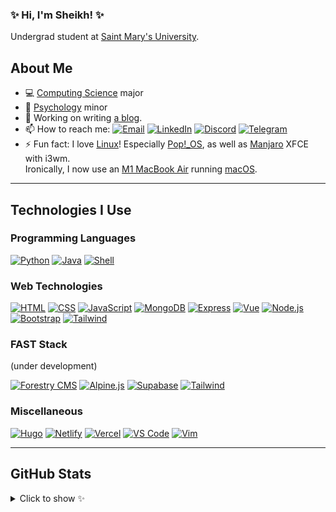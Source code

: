 ### ✨ Hi, I'm Sheikh! ✨

Undergrad student at [Saint Mary's University][smu].

## About Me

-   💻 [Computing Science][smu_cs] major
-   🧠 [Psychology][smu_psyc] minor
-   🔭 Working on writing [a blog][cy_blog].
-   📫 How to reach me: [![Email][img_email]][email] [![LinkedIn][img_linkedin]][linkedin] [![Discord][img_discord]][discord] [![Telegram][img_telegram]][telegram]
-   ⚡ Fun fact: I love [Linux][wiki_linux]! Especially [Pop!\_OS][pop_os], as well as [Manjaro][manjaro] XFCE with i3wm.<br />Ironically, I now use an [M1 MacBook Air][macbook_air] running [macOS][macos].

---

## Technologies I Use

### Programming Languages

[![Python][img_python]][python]
[![Java][img_java]][java]
[![Shell][img_bash]][zsh]

### Web Technologies

[![HTML][img_html]][html]
[![CSS][img_css]][css]
[![JavaScript][img_js]][js]
[![MongoDB][img_mongodb]][mongodb]
[![Express][img_express]][express]
[![Vue][img_vue]][vue]
[![Node.js][img_nodejs]][nodejs]
[![Bootstrap][img_bootstrap]][bootstrap]
[![Tailwind][img_tailwind]][tailwind]

### FAST Stack

(under development)

[![Forestry CMS][img_forestry]][forestry]
[![Alpine.js][img_alpinejs]][alpinejs]
[![Supabase][img_supabase]][supabase]
[![Tailwind][img_tailwind]][tailwind]

### Miscellaneous

[![Hugo][img_hugo]][hugo]
[![Netlify][img_netlify]][netlify]
[![Vercel][img_vercel]][vercel]
[![VS Code][img_vs_code]][vs_code]
[![Vim][img_vim]][vim]

---

## GitHub Stats

<details>
<summary>Click to show ✨</summary>
<br />

<div align="center">
    <img src="https://gitstatus.cybar.dev/api?username=cybardev&hide_border=true&theme=dark&show_icons=true&count_private=true&icon_color=ff86dd&bg_color=000" alt="stats" />
    <br />
    <img src="https://github-readme-streak-stats.herokuapp.com?user=cybardev&theme=highcontrast&hide_border=true&stroke=000&ring=ff86dd&fire=fff&currStreakLabel=fff&date_format=j%20M%5B%20Y%5D" alt="streaks">
    <br />
    <img src="https://gitstatus.cybar.dev/api/top-langs/?username=cybardev&layout=compact&hide_border=true&langs_count=8&theme=dark&bg_color=000" alt="languages" />
</div>

</details>

<!-- Links -->

[smu]: https://www.smu.ca/ "SMU website"
[smu_cs]: https://www.smu.ca/academics/computing-science-program.html "CS at SMU"
[smu_psyc]: https://www.smu.ca/academics/psychology-program.html "Psychology at SMU"
[cy_blog]: https://cybar.dev "cybar.dev"
[email]: mailto:sheikh@cybar.dev "sheikh@cybar.dev"
[linkedin]: https://linkedin.com/in/cybardev "Sheikh's LinkedIn"
[discord]: https://discord.com/users/316478839146676224 "cybardev#8757"
[telegram]: https://t.me/cybardev "@cybardev"
[wiki_linux]: https://en.wikipedia.org/wiki/Linux/ "Linux on Wikipedia"
[pop_os]: https://pop.system76.com/ "Pop!_OS"
[manjaro]: https://manjaro.org/ "Manjaro Linux"
[macbook_air]: https://www.apple.com/ca/macbook-air/ "Macbook Air on apple.com"
[macos]: https://www.apple.com/ca/macos/ "MacOS on apple.com"
[python]: https://www.python.org "Python"
[java]: https://www.java.com "Java"
[zsh]: https://www.zsh.org "Zsh"
[html]: https://developer.mozilla.org/en-US/docs/Web/HTML "HTML5"
[css]: https://developer.mozilla.org/en-US/docs/Web/CSS "CSS3"
[js]: https://www.javascript.com "Javascript (ES6 standard)"
[mongodb]: https://www.mongodb.com/ "MongoDB"
[express]: https://expressjs.com/ "Express.js"
[nodejs]: https://nodejs.org "Node.js"
[bootstrap]: https://getbootstrap.com "Bootstrap 5"
[tailwind]: https://tailwindcss.com "Tailwind CSS"
[forestry]: https://forestry.io "Forestry CMS"
[alpinejs]: https://alpinejs.dev "Alpine.js"
[supabase]: https://supabase.com "Supabase"
[hugo]: https://gohugo.io "Hugo - static site generator"
[netlify]: https://www.netlify.com "Netlify"
[vercel]: https://vercel.com "Vercel"
[vs_code]: https://code.visualstudio.com/ "Visual Studio Code"
[vim]: https://marketplace.visualstudio.com/items?itemname=vscodevim.vim "Vim Extension for VS Code"
[vue]: https://vuejs.org/ "Vue.js"

<!-- Shields -->

[img_email]: https://img.shields.io/badge/-Email-grey?style=flat&logo=mail.ru
[img_linkedin]: https://img.shields.io/badge/-LinkedIn-grey?style=flat&logo=linkedin
[img_discord]: https://img.shields.io/badge/-Discord-grey?style=flat&logo=discord&logoColor=white
[img_telegram]: https://img.shields.io/badge/-Telegram-grey?style=flat&logo=minutemailer&logoColor=white
[img_python]: https://img.shields.io/badge/-Python-grey?style=for-the-badge&logo=python&logoColor=white
[img_java]: https://img.shields.io/badge/-Java-grey?style=for-the-badge&logo=java&logoColor=white
[img_bash]: https://img.shields.io/badge/-Shell-grey?style=for-the-badge&logo=gnubash&logoColor=white
[img_html]: https://img.shields.io/badge/-HTML-grey?style=for-the-badge&logo=html5
[img_css]: https://img.shields.io/badge/-CSS3-grey?style=for-the-badge&logo=css3&logoColor=cornflowerblue
[img_js]: https://img.shields.io/badge/-JS-grey?style=for-the-badge&logo=javascript
[img_mongodb]: https://img.shields.io/badge/-MongoDB-grey?style=for-the-badge&logo=mongodb
[img_express]: https://img.shields.io/badge/-Express-grey?style=for-the-badge&logo=express
[img_nodejs]: https://img.shields.io/badge/-Node.js-grey?style=for-the-badge&logo=node.js
[img_bootstrap]: https://img.shields.io/badge/-Bootstrap-grey?style=for-the-badge&logo=bootstrap
[img_tailwind]: https://img.shields.io/badge/-Tailwind-grey?style=for-the-badge&logo=tailwindcss
[img_forestry]: https://img.shields.io/badge/-Forestry%20CMS-grey?style=for-the-badge&logo=forestry
[img_alpinejs]: https://img.shields.io/badge/-Alpine.js-grey?style=for-the-badge&logo=alpine.js
[img_supabase]: https://img.shields.io/badge/-Supabase-grey?style=for-the-badge&logo=supabase
[img_hugo]: https://img.shields.io/badge/-Hugo-grey?style=for-the-badge&logo=hugo&logoColor=white
[img_netlify]: https://img.shields.io/badge/-Netlify-grey?style=for-the-badge&logo=netlify&logoColor=white
[img_vercel]: https://img.shields.io/badge/-Vercel-grey?style=for-the-badge&logo=vercel
[img_vs_code]: https://img.shields.io/badge/-VS%20Code-grey?style=for-the-badge&logo=visualstudiocode
[img_vim]: https://img.shields.io/badge/-Vim-grey?style=for-the-badge&logo=vim
[img_vue]: https://img.shields.io/badge/-Vue-grey?style=for-the-badge&logo=vue.js
